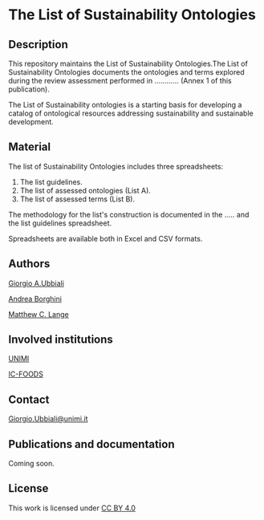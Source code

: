 # The List of Sustainability Ontologies

## Description

This repository maintains the List of Sustainability Ontologies.The List of Sustainability Ontologies documents the ontologies and terms explored during the review assessment performed in ………… (Annex 1 of this publication).

The List of Sustainability ontologies is a starting basis for developing a catalog of ontological resources addressing sustainability and sustainable development.


## Material

The list of Sustainability Ontologies includes three spreadsheets: 

1) The list guidelines.
2) The list of assessed ontologies (List A).
3) The list of assessed terms (List B).

The methodology for the list's construction is documented in the ….. and the list guidelines spreadsheet.

Spreadsheets are available both in Excel and CSV formats.


## Authors

[Giorgio A.Ubbiali](https://orcid.org/0000-0001-7872-1770)

[Andrea Borghini](https://orcid.org/0000-0002-2239-1482)

[Matthew C. Lange](https://orcid.org/0000-0002-6148-7962)


## Involved institutions

[UNIMI](https://www.unimi.it/it)

[IC-FOODS](https://www.ic-foods.org/)


## Contact

Giorgio.Ubbiali@unimi.it


## Publications and documentation

Coming soon.


## License
This work is licensed under [CC BY 4.0 ](https://creativecommons.org/licenses/by/4.0/)
